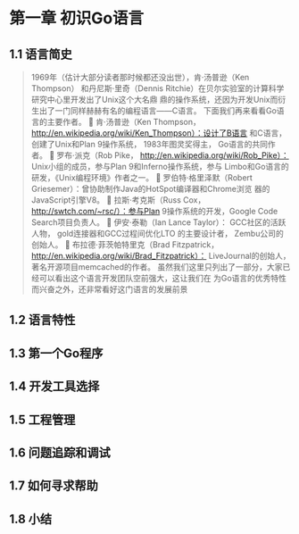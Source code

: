 # 第一章 初识Go语言
## 1.1 语言简史
> 1969年（估计大部分读者那时候都还没出世），肯·汤普逊（Ken Thompson）
和丹尼斯·里奇（Dennis Ritchie）在贝尔实验室的计算科学研究中心里开发出了Unix这个大名鼎
鼎的操作系统，还因为开发Unix而衍生出了一门同样赫赫有名的编程语言——C语言。
> 下面我们再来看看Go语言的主要作者。
 肯·汤普逊（Ken Thompson， http://en.wikipedia.org/wiki/Ken_Thompson）：设计了B语言
和C语言，创建了Unix和Plan 9操作系统， 1983年图灵奖得主， Go语言的共同作者。
 罗布·派克（Rob Pike， http://en.wikipedia.org/wiki/Rob_Pike）： Unix小组的成员，参与Plan
9和Inferno操作系统，参与 Limbo和Go语言的研发，《Unix编程环境》作者之一。
 罗伯特·格里泽默（Robert Griesemer）：曾协助制作Java的HotSpot编译器和Chrome浏览
器的JavaScript引擎V8。
 拉斯·考克斯（Russ Cox，http://swtch.com/~rsc/）：参与Plan 9操作系统的开发，Google Code
Search项目负责人。
 伊安·泰勒（Ian Lance Taylor）： GCC社区的活跃人物， gold连接器和GCC过程间优化LTO
的主要设计者， Zembu公司的创始人。
 布拉德·菲茨帕特里克（Brad Fitzpatrick， http://en.wikipedia.org/wiki/Brad_Fitzpatrick）：
LiveJournal的创始人，著名开源项目memcached的作者。
虽然我们这里只列出了一部分，大家已经可以看出这个语言开发团队空前强大，这让我们在
为Go语言的优秀特性而兴奋之外，还非常看好这门语言的发展前景

## 1.2 语言特性
## 1.3 第一个Go程序
## 1.4 开发工具选择
## 1.5 工程管理
## 1.6 问题追踪和调试
## 1.7 如何寻求帮助
## 1.8 小结
